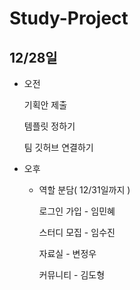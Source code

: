 # Study-Project

## 12/28일
- 오전
  
  기획안 제출

  템플릿 정하기

  팀 깃허브 연결하기

- 오후
  - 역할 분담( 12/31일까지 )
    
      로그인 가입 - 임민혜
    
      스터디 모집 - 임수진
  
      자료실 - 변정우
    
      커뮤니티 - 김도형

   

